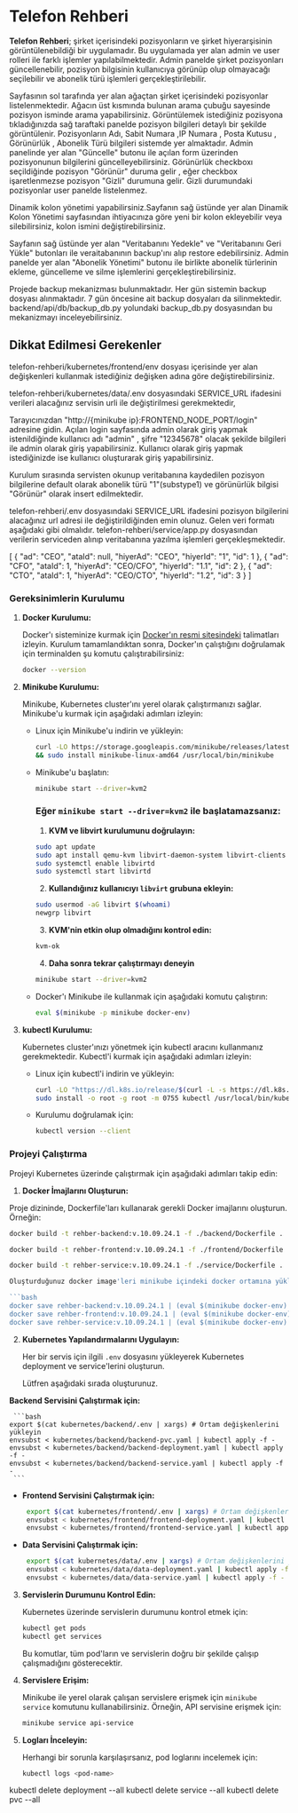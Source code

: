 # **Telefon Rehberi**

**Telefon Rehberi**; şirket içerisindeki pozisyonların ve şirket hiyerarşisinin görüntülenebildiği bir uygulamadır. Bu uygulamada yer alan admin ve user rolleri ile farklı işlemler yapılabilmektedir. Admin panelde şirket pozisyonları güncellenebilir, pozisyon bilgisinin kullanıcıya görünüp olup olmayacağı seçilebilir ve abonelik türü işlemleri gerçekleştirilebilir.

Sayfasının sol tarafında yer alan ağaçtan şirket içerisindeki pozisyonlar listelenmektedir. Ağacın üst kısmında bulunan arama çubuğu sayesinde pozisyon isminde arama yapabilirsiniz. Görüntülemek istediğiniz pozisyona tıkladığınızda sağ taraftaki panelde pozisyon bilgileri detaylı bir şekilde görüntülenir. Pozisyonların Adı, Sabit Numara ,IP Numara , Posta Kutusu , Görünürlük , Abonelik Türü bilgileri sistemde yer almaktadır. Admin panelinde yer alan "Güncelle" butonu ile açılan form üzerinden pozisyonunun bilgilerini güncelleyebilirsiniz. Görünürlük checkboxı seçildiğinde pozisyon "Görünür" duruma gelir , eğer checkbox işaretlenmezse pozisyon "Gizli" durumuna gelir. Gizli durumundaki pozisyonlar user panelde listelenmez.

Dinamik kolon yönetimi yapabilirsiniz.Sayfanın sağ üstünde yer alan Dinamik Kolon Yönetimi sayfasından ihtiyacınıza göre yeni bir kolon ekleyebilir veya silebilirsiniz, kolon ismini değiştirebilirsiniz. 

Sayfanın sağ üstünde yer alan "Veritabanını Yedekle" ve "Veritabanını Geri Yükle" butonları ile veraitabanının backup'ını alıp restore edebilirsiniz. Admin panelde yer alan "Abonelik Yönetimi" butonu ile birlikte abonelik türlerinin ekleme, güncelleme ve silme işlemlerini gerçekleştirebilirsiniz.

Projede backup mekanizması bulunmaktadır. Her gün sistemin backup dosyası alınmaktadır. 7 gün öncesine ait backup dosyaları da silinmektedir. backend/api/db/backup_db.py yolundaki backup_db.py dosyasından bu mekanizmayı inceleyebilirsiniz.

## Dikkat Edilmesi Gerekenler

telefon-rehberi/kubernetes/frontend/env dosyası içerisinde yer alan değişkenleri kullanmak istediğiniz değişken adına göre değiştirebilirsiniz.

telefon-rehberi/kubernetes/data/.env dosyasındaki SERVICE_URL ifadesini verileri alacağınız servisin urli ile değiştirilmesi gerekmektedir,

Tarayıcınızdan "http://{minikube ip}:FRONTEND_NODE_PORT/login" adresine gidin. Açılan login sayfasında admin olarak giriş yapmak istenildiğinde kullanıcı adı "admin" , şifre "12345678" olacak şekilde bilgileri ile admin olarak giriş yapabilirsiniz. Kullanıcı olarak giriş yapmak istediğinizde ise kullanıcı oluşturarak giriş yapabilirsiniz.

Kurulum sırasında servisten okunup veritabanına kaydedilen pozisyon bilgilerine default olarak abonelik türü "1"(substype1) ve görünürlük bilgisi "Görünür" olarak insert edilmektedir.

telefon-rehberi/.env dosyasındaki SERVICE_URL ifadesini pozisyon bilgilerini alacağınız url adresi ile değiştirildiğinden emin olunuz. Gelen veri formatı aşağıdaki gibi olmalıdır. telefon-rehberi/service/app.py dosyasından verilerin serviceden alınıp veritabanına yazılma işlemleri gerçekleşmektedir.

[
{
"ad": "CEO",
"ataId": null,
"hiyerAd": "CEO",
"hiyerId": "1",
"id": 1
},
{
"ad": "CFO",
"ataId": 1,
"hiyerAd": "CEO/CFO",
"hiyerId": "1.1",
"id": 2
},
{
"ad": "CTO",
"ataId": 1,
"hiyerAd": "CEO/CTO",
"hiyerId": "1.2",
"id": 3
}
]

### Gereksinimlerin Kurulumu

1.  **Docker Kurulumu:**

    Docker'ı sisteminize kurmak için [Docker'ın resmi sitesindeki](https://docs.docker.com/get-docker/) talimatları izleyin. Kurulum tamamlandıktan sonra, Docker'ın çalıştığını doğrulamak için terminalden şu komutu çalıştırabilirsiniz:

    ```bash
    docker --version
    ```

2.  **Minikube Kurulumu:**

    Minikube, Kubernetes cluster'ını yerel olarak çalıştırmanızı sağlar. Minikube'u kurmak için aşağıdaki adımları izleyin:

    - Linux için Minikube'u indirin ve yükleyin:

      ```bash
      curl -LO https://storage.googleapis.com/minikube/releases/latest/minikube-linux-amd64 \
      && sudo install minikube-linux-amd64 /usr/local/bin/minikube
      ```

    - Minikube'u başlatın:

      ```bash
      minikube start --driver=kvm2
      ```

      ### Eğer `minikube start --driver=kvm2` ile başlatamazsanız:

      1. **KVM ve libvirt kurulumunu doğrulayın:**

      ```bash
      sudo apt update
      sudo apt install qemu-kvm libvirt-daemon-system libvirt-clients bridge-utils
      sudo systemctl enable libvirtd
      sudo systemctl start libvirtd
      ```

      2. **Kullandığınız kullanıcıyı `libvirt` grubuna ekleyin:**

      ```bash
      sudo usermod -aG libvirt $(whoami)
      newgrp libvirt
      ```

      3. **KVM'nin etkin olup olmadığını kontrol edin:**

      ```bash
      kvm-ok
      ```

      4. **Daha sonra tekrar çalıştırmayı deneyin**

      ```bash
      minikube start --driver=kvm2
      ```

    - Docker'ı Minikube ile kullanmak için aşağıdaki komutu çalıştırın:

      ```bash
      eval $(minikube -p minikube docker-env)
      ```

3.  **kubectl Kurulumu:**

    Kubernetes cluster'ınızı yönetmek için kubectl aracını kullanmanız gerekmektedir. Kubectl'i kurmak için aşağıdaki adımları izleyin:

    - Linux için kubectl'i indirin ve yükleyin:

      ```bash
      curl -LO "https://dl.k8s.io/release/$(curl -L -s https://dl.k8s.io/release/stable.txt)/bin/linux/amd64/kubectl"
      sudo install -o root -g root -m 0755 kubectl /usr/local/bin/kubectl
      ```

    - Kurulumu doğrulamak için:

      ```bash
      kubectl version --client
      ```
      
### Projeyi Çalıştırma

Projeyi Kubernetes üzerinde çalıştırmak için aşağıdaki adımları takip edin:

1. **Docker İmajlarını Oluşturun:**

Proje dizininde, Dockerfile'ları kullanarak gerekli Docker imajlarını oluşturun. Örneğin:

   ```bash
  docker build -t rehber-backend:v.10.09.24.1 -f ./backend/Dockerfile .

  docker build -t rehber-frontend:v.10.09.24.1 -f ./frontend/Dockerfile .

  docker build -t rehber-service:v.10.09.24.1 -f ./service/Dockerfile .

Oluşturduğunuz docker image'leri minikube içindeki docker ortamına yükleyin. Örneğin:

   ```bash
  docker save rehber-backend:v.10.09.24.1 | (eval $(minikube docker-env) && docker load)
  docker save rehber-frontend:v.10.09.24.1 | (eval $(minikube docker-env) && docker load)
  docker save rehber-service:v.10.09.24.1 | (eval $(minikube docker-env) && docker load)
   ```

2. **Kubernetes Yapılandırmalarını Uygulayın:**

   Her bir servis için ilgili `.env` dosyasını yükleyerek Kubernetes deployment ve service'lerini oluşturun.

   Lütfren aşağıdaki sırada oluşturunuz.

 **Backend Servisini Çalıştırmak için:**

     ```bash
    export $(cat kubernetes/backend/.env | xargs) # Ortam değişkenlerini yükleyin
    envsubst < kubernetes/backend/backend-pvc.yaml | kubectl apply -f -
    envsubst < kubernetes/backend/backend-deployment.yaml | kubectl apply -f -
    envsubst < kubernetes/backend/backend-service.yaml | kubectl apply -f -
     ```

   - **Frontend Servisini Çalıştırmak için:**

     ```bash
      export $(cat kubernetes/frontend/.env | xargs) # Ortam değişkenlerini yükleyin
      envsubst < kubernetes/frontend/frontend-deployment.yaml | kubectl apply -f -
      envsubst < kubernetes/frontend/frontend-service.yaml | kubectl apply -f -
     ```
     
   - **Data Servisini Çalıştırmak için:**

     ```bash
      export $(cat kubernetes/data/.env | xargs) # Ortam değişkenlerini yükleyin
      envsubst < kubernetes/data/data-deployment.yaml | kubectl apply -f -
      envsubst < kubernetes/data/data-service.yaml | kubectl apply -f -
     ```
3. **Servislerin Durumunu Kontrol Edin:**

   Kubernetes üzerinde servislerin durumunu kontrol etmek için:

   ```bash
   kubectl get pods
   kubectl get services
   ```

   Bu komutlar, tüm pod'ların ve servislerin doğru bir şekilde çalışıp çalışmadığını gösterecektir.

4. **Servislere Erişim:**

   Minikube ile yerel olarak çalışan servislere erişmek için `minikube service` komutunu kullanabilirsiniz. Örneğin, API servisine erişmek için:

   ```bash
   minikube service api-service
   ```

5. **Logları İnceleyin:**

   Herhangi bir sorunla karşılaşırsanız, pod loglarını incelemek için:

   ```bash
   kubectl logs <pod-name>
   ```

  kubectl delete deployment --all
   kubectl delete service --all
   kubectl delete pvc --all